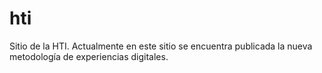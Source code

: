 # hti
Sitio de la HTI. Actualmente en este sitio se encuentra publicada la nueva metodología de experiencias digitales.

